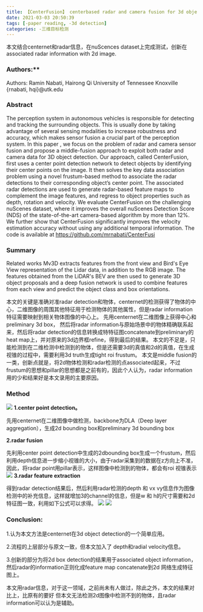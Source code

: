 ```yaml
---
title: 【CenterFusion】 centerbased radar and camera fusion for 3d object detection
date: 2021-03-03 20:50:39
tags: [-paper reading, -3d detection]
categories: -三维目标检测
---
```

本文结合centernet和radar信息，在nuScences dataset上完成测试，创新在associated radar information with 2d image.
<!--more-->

### Authors:**

Authors:
Ramin Nabati, Hairong Qi
University of Tennessee Knoxville
{rnabati, hqi}@utk.edu


### **Abstract**

The perception system in autonomous vehicles is responsible for detecting and tracking the surrounding objects. This is usually done by taking advantage of several sensing modalities to increase robustness and accuracy, which makes sensor fusion a crucial part of the perception system. In this paper , we focus on the problem of radar and camera sensor fusion and propose a middle-fusion approach to exploit both radar and camera data for 3D object detection. Our approach, called CenterFusion, first uses a center point detection network to detect objects by identifying their center points on the image. It then solves the key data association problem using a novel frustum-based method to associate the radar detections to their corresponding object’s center point. The associated radar detections are used to generate radar-based feature maps to complement the image features, and regress to object properties such as depth, rotation and velocity. We evaluate CenterFusion on the challenging nuScenes dataset, where it improves the overall nuScenes Detection Score (NDS) of the state-of-the-art camera-based algorithm by more than 12%. We further show that CenterFusion significantly improves the velocity estimation accuracy without using any additional temporal information. The code is available at https://github.com/mrnabati/CenterFusi
### **Summary**

Related works
Mv3D extracts features from the front view and Bird's Eye View representation of the Lidar data, in addition to the RGB image.
The features obtained from the LiDAR's BEV are then used to generate 3D object proposals and a deep fusion network is used to combine features from each view and predict the object class and box orientations.

本文的关键是准确对准radar detection和物体，centernet的检测获得了物体的中心，二维图像的周围其他特征用于检测物体的其他属性，但是radar information特征需要映射到相关物体图像的中心上。
先用centernet在二维图像上获得中心和preliminary 3d box， 然后将radar information与原始场景中的物体精确联系起来，然后将radar detection的信息转换成特特征图concatenate到preliminary的heat  map上，并对原来的3d边界框refine，得到最后的结果。
本文的不足是，只能检测到在二维检测中检测到的物体，但是还需要3d的真值和2d的真值，在生成视锥的过程中，需要利用3d truth生成tight roi frustum。
本文是middle fusion的一类，创新点就是，将2d物体检测和radar检测的点associated起来，不过frustum的思想和pillar的思想都是之前有的，因此个人认为，radar information用的少和结果好是本文录用的主要原因。

### **Method**
![](001.png)
**1.center point detection。**

先用centernet在二维图像中做检测，backbone为DLA（Deep layer aggregation），生成2d bounding box和preliminary 3d bounding box

**2.radar fusion**

先利用center point detection中生成的2dbounding box生成一个frustum，然后利用depth信息进一步缩小视锥的大小，由于radar采集到的数据在z方向上不准，因此，将radar point用pillar表示，这样图像中检测到的物体，都会有roi 视锥表示
![](002.png)
**3.radar feature extraction**

得到radar detection结果后，然后利用radar检测的depth 和 vx vy信息作为图像检测中的补充信息，这样就增加3的channel的信息，但是w 和 h的尺寸需要和2d 特征图一致，利用如下公式可以求得。
![](003.png)
![](004.png)


### **Conclusion:**

1.认为本文方法是centernet在3d object detection的一个简单应用。

2.流程的上层部分与原文一致，但本文加入了 depth和radial velocity信息。

3.创新的部分为将2d box detection的结果用于associated object information，然后radar的information正则化成feature map concatenate到2d 网络生成特征图上。

本文用radar信息，对于这一领域，之前尚未有人做过，除此之外，本文的结果对比上，比原有的要好
但本文无法检测2d图像中检测不到的物体，且radar information可以认为是辅助。
